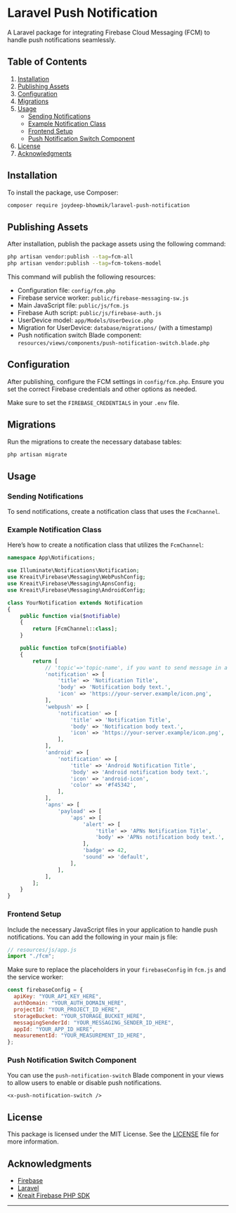 # Laravel Push Notification

A Laravel package for integrating Firebase Cloud Messaging (FCM) to handle push notifications seamlessly.

## Table of Contents

1. [Installation](#installation)
2. [Publishing Assets](#publishing-assets)
3. [Configuration](#configuration)
4. [Migrations](#migrations)
5. [Usage](#usage)
   - [Sending Notifications](#sending-notifications)
   - [Example Notification Class](#example-notification-class)
   - [Frontend Setup](#frontend-setup)
   - [Push Notification Switch Component](#push-notification-switch-component)
6. [License](#license)
7. [Acknowledgments](#acknowledgments)

## Installation

To install the package, use Composer:

```bash
composer require joydeep-bhowmik/laravel-push-notification
```

## Publishing Assets

After installation, publish the package assets using the following command:

```bash
php artisan vendor:publish --tag=fcm-all
php artisan vendor:publish --tag=fcm-tokens-model
```

This command will publish the following resources:

- Configuration file: `config/fcm.php`
- Firebase service worker: `public/firebase-messaging-sw.js`
- Main JavaScript file: `public/js/fcm.js`
- Firebase Auth script: `public/js/firebase-auth.js`
- UserDevice model: `app/Models/UserDevice.php`
- Migration for UserDevice: `database/migrations/` (with a timestamp)
- Push notification switch Blade component: `resources/views/components/push-notification-switch.blade.php`

## Configuration

After publishing, configure the FCM settings in `config/fcm.php`. Ensure you set the correct Firebase credentials and other options as needed.

Make sure to set the `FIREBASE_CREDENTIALS` in your `.env` file.

## Migrations

Run the migrations to create the necessary database tables:

```bash
php artisan migrate
```

## Usage

### Sending Notifications

To send notifications, create a notification class that uses the `FcmChannel`.

### Example Notification Class

Here’s how to create a notification class that utilizes the `FcmChannel`:

```php
namespace App\Notifications;

use Illuminate\Notifications\Notification;
use Kreait\Firebase\Messaging\WebPushConfig;
use Kreait\Firebase\Messaging\ApnsConfig;
use Kreait\Firebase\Messaging\AndroidConfig;

class YourNotification extends Notification
{
    public function via($notifiable)
    {
        return [FcmChannel::class];
    }

    public function toFcm($notifiable)
    {
        return [
            // 'topic'=>'topic-name', if you want to send message in a topic
            'notification' => [
                'title' => 'Notification Title',
                'body' => 'Notification body text.',
                'icon' => 'https://your-server.example/icon.png',
            ],
            'webpush' => [
                'notification' => [
                    'title' => 'Notification Title',
                    'body' => 'Notification body text.',
                    'icon' => 'https://your-server.example/icon.png',
                ],
            ],
            'android' => [
                'notification' => [
                    'title' => 'Android Notification Title',
                    'body' => 'Android notification body text.',
                    'icon' => 'android-icon',
                    'color' => '#f45342',
                ],
            ],
            'apns' => [
                'payload' => [
                    'aps' => [
                        'alert' => [
                            'title' => 'APNs Notification Title',
                            'body' => 'APNs notification body text.',
                        ],
                        'badge' => 42,
                        'sound' => 'default',
                    ],
                ],
            ],
        ];
    }
}
```

### Frontend Setup

Include the necessary JavaScript files in your application to handle push notifications. You can add the following in your main js file:

```js
// resources/js/app.js
import "./fcm";
```

Make sure to replace the placeholders in your `firebaseConfig` in `fcm.js` and the service worker:

```javascript
const firebaseConfig = {
  apiKey: "YOUR_API_KEY_HERE",
  authDomain: "YOUR_AUTH_DOMAIN_HERE",
  projectId: "YOUR_PROJECT_ID_HERE",
  storageBucket: "YOUR_STORAGE_BUCKET_HERE",
  messagingSenderId: "YOUR_MESSAGING_SENDER_ID_HERE",
  appId: "YOUR_APP_ID_HERE",
  measurementId: "YOUR_MEASUREMENT_ID_HERE",
};
```

### Push Notification Switch Component

You can use the `push-notification-switch` Blade component in your views to allow users to enable or disable push notifications.

```blade
<x-push-notification-switch />
```

## License

This package is licensed under the MIT License. See the [LICENSE](LICENSE) file for more information.

## Acknowledgments

- [Firebase](https://firebase.google.com/)
- [Laravel](https://laravel.com/)
- [Kreait Firebase PHP SDK](https://firebase-php.readthedocs.io/)

---
